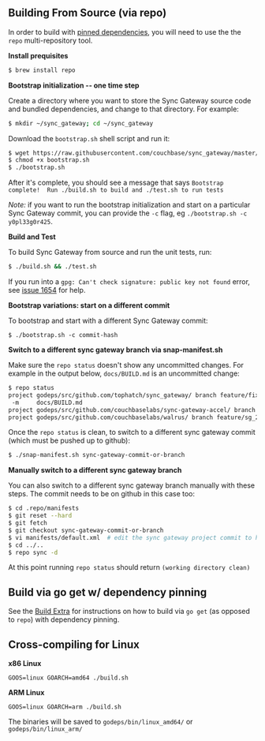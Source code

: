
Building From Source (via repo)
-------------------------------

In order to build with [pinned dependencies](https://github.com/tophatch/sync_gateway/blob/master/manifest/default.xml), you will need to use the the `repo` multi-repository tool.

**Install prequisites**

```bash
$ brew install repo
```

**Bootstrap initialization -- one time step**

Create a directory where you want to store the Sync Gateway source code and bundled dependencies, and change to that directory.  For example:

```bash
$ mkdir ~/sync_gateway; cd ~/sync_gateway 
```

Download the `bootstrap.sh` shell script and run it:

```bash
$ wget https://raw.githubusercontent.com/couchbase/sync_gateway/master/bootstrap.sh
$ chmod +x bootstrap.sh
$ ./bootstrap.sh
```

After it's complete, you should see a message that says `Bootstrap complete!  Run ./build.sh to build and ./test.sh to run tests`

*Note:* if you want to run the bootstrap initialization and start on a particular Sync Gateway commit, you can provide the `-c` flag, eg `./bootstrap.sh -c y0pl33g0r425`.  

**Build and Test**

To build Sync Gateway from source and run the unit tests, run:

```bash
$ ./build.sh && ./test.sh
```

If you run into a `gpg: Can't check signature: public key not found` error, see [issue 1654](https://github.com/tophatch/sync_gateway/issues/1654) for help.

**Bootstrap variations: start on a different commit**

To bootstrap and start with a different Sync Gateway commit:

```
$ ./bootstrap.sh -c commit-hash
```

**Switch to a different sync gateway branch via snap-manifest.sh**

Make sure the `repo status` doesn't show any uncommitted changes.  For example in the output below, `docs/BUILD.md` is an uncommitted change:

```bash
$ repo status
project godeps/src/github.com/tophatch/sync_gateway/ branch feature/fix_snap_manifest_rebased
 -m     docs/BUILD.md
project godeps/src/github.com/couchbaselabs/sync-gateway-accel/ branch master
project godeps/src/github.com/couchbaselabs/walrus/ branch feature/sg_2418_sgbucket_interface
```

Once the `repo status` is clean, to switch to a different sync gateway commit (which must be pushed up to github):

```bash
$ ./snap-manifest.sh sync-gateway-commit-or-branch
```

**Manually switch to a different sync gateway branch**

You can also switch to a different sync gateway branch manually with these steps.  The commit needs to be on github in this case too:

```bash
$ cd .repo/manifests
$ git reset --hard
$ git fetch
$ git checkout sync-gateway-commit-or-branch
$ vi manifests/default.xml  # edit the sync gateway project commit to have same commit hash as sync-gateway-commit-or-branch
$ cd ../..
$ repo sync -d
```

At this point running `repo status` should return `(working directory clean)`


Build via go get w/ dependency pinning
--------------------------------------

See the [Build Extra](BUILD_EXTRA.md) for instructions on how to build via `go get` (as opposed to `repo`) with dependency pinning.

Cross-compiling for Linux
--------------------------

**x86 Linux**

```
GOOS=linux GOARCH=amd64 ./build.sh
```

**ARM Linux**

```
GOOS=linux GOARCH=arm ./build.sh
```

The binaries will be saved to `godeps/bin/linux_amd64/` or `godeps/bin/linux_arm/`

